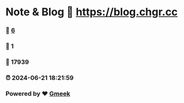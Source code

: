 # Note & Blog :link: https://blog.chgr.cc 
### :page_facing_up: [6](https://blog.chgr.cc/tag.html) 
### :speech_balloon: 1 
### :hibiscus: 17939 
### :alarm_clock: 2024-06-21 18:21:59 
### Powered by :heart: [Gmeek](https://github.com/Meekdai/Gmeek)
